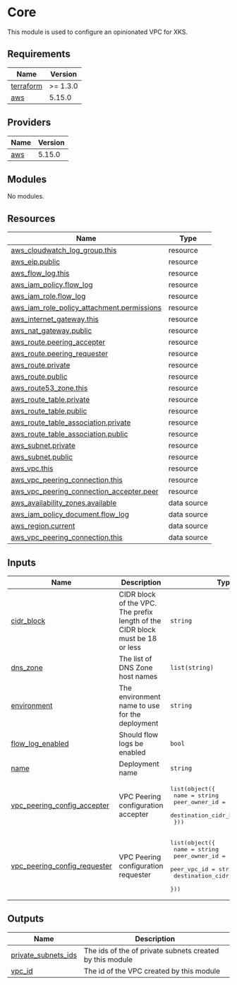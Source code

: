 # Core

This module is used to configure an opinionated VPC for XKS.

## Requirements

| Name | Version |
|------|---------|
| <a name="requirement_terraform"></a> [terraform](#requirement\_terraform) | >= 1.3.0 |
| <a name="requirement_aws"></a> [aws](#requirement\_aws) | 5.15.0 |

## Providers

| Name | Version |
|------|---------|
| <a name="provider_aws"></a> [aws](#provider\_aws) | 5.15.0 |

## Modules

No modules.

## Resources

| Name | Type |
|------|------|
| [aws_cloudwatch_log_group.this](https://registry.terraform.io/providers/hashicorp/aws/5.15.0/docs/resources/cloudwatch_log_group) | resource |
| [aws_eip.public](https://registry.terraform.io/providers/hashicorp/aws/5.15.0/docs/resources/eip) | resource |
| [aws_flow_log.this](https://registry.terraform.io/providers/hashicorp/aws/5.15.0/docs/resources/flow_log) | resource |
| [aws_iam_policy.flow_log](https://registry.terraform.io/providers/hashicorp/aws/5.15.0/docs/resources/iam_policy) | resource |
| [aws_iam_role.flow_log](https://registry.terraform.io/providers/hashicorp/aws/5.15.0/docs/resources/iam_role) | resource |
| [aws_iam_role_policy_attachment.permissions](https://registry.terraform.io/providers/hashicorp/aws/5.15.0/docs/resources/iam_role_policy_attachment) | resource |
| [aws_internet_gateway.this](https://registry.terraform.io/providers/hashicorp/aws/5.15.0/docs/resources/internet_gateway) | resource |
| [aws_nat_gateway.public](https://registry.terraform.io/providers/hashicorp/aws/5.15.0/docs/resources/nat_gateway) | resource |
| [aws_route.peering_accepter](https://registry.terraform.io/providers/hashicorp/aws/5.15.0/docs/resources/route) | resource |
| [aws_route.peering_requester](https://registry.terraform.io/providers/hashicorp/aws/5.15.0/docs/resources/route) | resource |
| [aws_route.private](https://registry.terraform.io/providers/hashicorp/aws/5.15.0/docs/resources/route) | resource |
| [aws_route.public](https://registry.terraform.io/providers/hashicorp/aws/5.15.0/docs/resources/route) | resource |
| [aws_route53_zone.this](https://registry.terraform.io/providers/hashicorp/aws/5.15.0/docs/resources/route53_zone) | resource |
| [aws_route_table.private](https://registry.terraform.io/providers/hashicorp/aws/5.15.0/docs/resources/route_table) | resource |
| [aws_route_table.public](https://registry.terraform.io/providers/hashicorp/aws/5.15.0/docs/resources/route_table) | resource |
| [aws_route_table_association.private](https://registry.terraform.io/providers/hashicorp/aws/5.15.0/docs/resources/route_table_association) | resource |
| [aws_route_table_association.public](https://registry.terraform.io/providers/hashicorp/aws/5.15.0/docs/resources/route_table_association) | resource |
| [aws_subnet.private](https://registry.terraform.io/providers/hashicorp/aws/5.15.0/docs/resources/subnet) | resource |
| [aws_subnet.public](https://registry.terraform.io/providers/hashicorp/aws/5.15.0/docs/resources/subnet) | resource |
| [aws_vpc.this](https://registry.terraform.io/providers/hashicorp/aws/5.15.0/docs/resources/vpc) | resource |
| [aws_vpc_peering_connection.this](https://registry.terraform.io/providers/hashicorp/aws/5.15.0/docs/resources/vpc_peering_connection) | resource |
| [aws_vpc_peering_connection_accepter.peer](https://registry.terraform.io/providers/hashicorp/aws/5.15.0/docs/resources/vpc_peering_connection_accepter) | resource |
| [aws_availability_zones.available](https://registry.terraform.io/providers/hashicorp/aws/5.15.0/docs/data-sources/availability_zones) | data source |
| [aws_iam_policy_document.flow_log](https://registry.terraform.io/providers/hashicorp/aws/5.15.0/docs/data-sources/iam_policy_document) | data source |
| [aws_region.current](https://registry.terraform.io/providers/hashicorp/aws/5.15.0/docs/data-sources/region) | data source |
| [aws_vpc_peering_connection.this](https://registry.terraform.io/providers/hashicorp/aws/5.15.0/docs/data-sources/vpc_peering_connection) | data source |

## Inputs

| Name | Description | Type | Default | Required |
|------|-------------|------|---------|:--------:|
| <a name="input_cidr_block"></a> [cidr\_block](#input\_cidr\_block) | CIDR block of the VPC. The prefix length of the CIDR block must be 18 or less | `string` | n/a | yes |
| <a name="input_dns_zone"></a> [dns\_zone](#input\_dns\_zone) | The list of DNS Zone host names | `list(string)` | n/a | yes |
| <a name="input_environment"></a> [environment](#input\_environment) | The environment name to use for the deployment | `string` | n/a | yes |
| <a name="input_flow_log_enabled"></a> [flow\_log\_enabled](#input\_flow\_log\_enabled) | Should flow logs be enabled | `bool` | `false` | no |
| <a name="input_name"></a> [name](#input\_name) | Deployment name | `string` | n/a | yes |
| <a name="input_vpc_peering_config_accepter"></a> [vpc\_peering\_config\_accepter](#input\_vpc\_peering\_config\_accepter) | VPC Peering configuration accepter | <pre>list(object({<br>    name                   = string<br>    peer_owner_id          = string<br>    destination_cidr_block = string<br>  }))</pre> | `[]` | no |
| <a name="input_vpc_peering_config_requester"></a> [vpc\_peering\_config\_requester](#input\_vpc\_peering\_config\_requester) | VPC Peering configuration requester | <pre>list(object({<br>    name                   = string<br>    peer_owner_id          = string<br>    peer_vpc_id            = string<br>    destination_cidr_block = string<br>  }))</pre> | `[]` | no |

## Outputs

| Name | Description |
|------|-------------|
| <a name="output_private_subnets_ids"></a> [private\_subnets\_ids](#output\_private\_subnets\_ids) | The ids of the of private subnets created by this module |
| <a name="output_vpc_id"></a> [vpc\_id](#output\_vpc\_id) | The id of the VPC created by this module |
